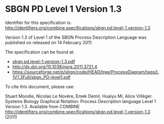 # SBGN PD Level 1 Version 1.3
Identifier for this specification is: http://identifiers.org/combine.specifications/sbgn.pd.level-1.version-1.3

Version 1.3 of Level 1 of the SBGN Process Description Language was published on released on 14 February 2011.

The specification can be found at:

* [sbgn.pd.level-1.version-1.3.pdf](./files/sbgn.pd.level-1.version-1.3.pdf)
* http://dx.doi.org/10.1038/npre.2011.3721.4
* https://sourceforge.net/p/sbgn/code/HEAD/tree/ProcessDiagram/tags/L1V1.3Full/sbgn_PD-level1.pdf

To cite this document, please use:

Stuart Moodie, Nicolas Le Novère, Emek Demir, Huaiyu Mi, Alice Villéger. Systems Biology Graphical Notation: Process Description language Level 1 Version 1.3. Available from COMBINE http://identifiers.org/combine.specifications/sbgn.pd.level-1.version-1.3 (2011)